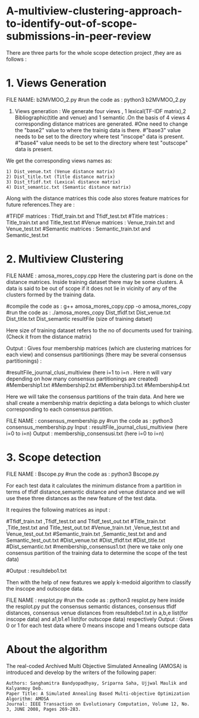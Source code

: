# A-multiview-clustering-approach-to-identify-out-of-scope-submissions-in-peer-review
There are three parts for the whole scope detection project ,they are as follows :

# 1. Views Generation
FILE NAME: b2MVMOO_2.py
#run the code as : python3 b2MVMOO_2.py
1) Views generation : We generate four views , 1 lexical(TF-IDF matrix),2  Bibliographic(title and venue) and 1 semantic .On the basis of 4 views 4 corresponding distance matrices are generated.
#One need to change the "base2" value to where the trainig data is there.
#"base3" value needs to be set to the directory where test "inscope" data is present.
#"base4" value needs to be set to the directory where test "outscope" data is present.

We get the corresponding views names as:

	1) Dist_venue.txt (Venue distance matrix) 
	2) Dist_title.txt (Title distance matrix)	
	3) Dist_tfidf.txt (Lexical distance matrix)	
	4) Dist_semantic.txt (Semantic distance matrix)

Along with the distance matrices this code also stores feature matrices for future references.They are :

#TFIDF matrices : Tfidf_train.txt and Tfidf_test.txt
#Title matrices : Title_train.txt and Title_test.txt
#Venue matrices : Venue_train.txt and Venue_test.txt
#Semantic matrices : Semantic_train.txt and Semantic_test.txt
# 2. Multiview Clustering
FILE NAME : amosa_mores_copy.cpp 
Here the clustering part is done on the distance matrices.
Inside training dataset there may be some clusters. A data is said to be out of scope if it does not lie in vicinity of any of the clusters formed by the training data.

#compile the code as : g++ amosa_mores_copy.cpp -o amosa_mores_copy
#run the code as : ./amosa_mores_copy Dist_tfidf.txt Dist_venue.txt Dist_title.txt Dist_semantic resultFile (size of training datset)

Here size of training dataset refers to the no of documents used for training.(Check it from the distance matrix)  

Output : Gives four membership matrices (which are clustering matrices for each view)  and  consensus partitionings (there may be several consensus partitionings) :

#resultFile_journal_clusi_multiview (here i=1 to i=n . Here n will vary depending on how many consensus partitionings are created)
#Membership1.txt
#Membership2.txt
#Membership3.txt
#Membership4.txt



Here we will take the consensus partitions of the train data. And here we shall create a membership matrix depicting a data belongs to which cluster corresponding to each consensus partition.

FILE NAME : consensus_membership.py
#run the code as : python3 consensus_membership.py
Input : resultFile_journal_clusi_multiview (here i=0 to i=n)
Output : membership_consensusi.txt (here i=0 to i=n)


# 3. Scope detection
FILE NAME : Bscope.py
#run the code as : python3 Bscope.py

For each test data it calculates the minimum distance from a partition in terms of tfidf distance,semantic distance and venue distance and we will use these three distances as the new feature of the test data.  

It requires the following matrices as input :

#Tfidf_train.txt ,Tfidf_test.txt and Tfidf_test_out.txt
#Title_train.txt ,Title_test.txt and Title_test_out.txt
#Venue_train.txt ,Venue_test.txt and Venue_test_out.txt
#Semantic_train.txt ,Semantic_test.txt and and Semantic_test_out.txt
#Dist_venue.txt
#Dist_tfidf.txt
#Dist_title.txt
#Dist_semantic.txt
#membership_consensus1.txt (here we take only one consensus partition of the training data to determine the scope of the test data)

#Output : resultdebo1.txt



Then with the help of new features we apply k-medoid algorithm to classify the inscope and outscope data.

FILE NAME : resplot.py
#run the code as : python3 resplot.py
here inside the resplot.py put the consensus semantic distances, consensus tfidf distances, consensus venue distances from resultdebo1.txt in  a,b,e list(for inscope data) and a1,b1.e1 list(for outscope data) respectively
Output :  Gives 0 or 1 for each test data where 0 means inscope and 1 means outscpe data




# About the algorithm
The real-coded Archived Multi Objective Simulated Annealing (AMOSA) is introduced and develop by the writers of the following paper:

    Authors: Sanghamitra Bandyopadhyay, Sriparna Saha, Ujjwal Maulik and Kalyanmoy Deb.
    Paper Title: A Simulated Annealing Based Multi-objective Optimization Algorithm: AMOSA
    Journal: IEEE Transaction on Evolutionary Computation, Volume 12, No. 3, JUNE 2008, Pages 269-283.



